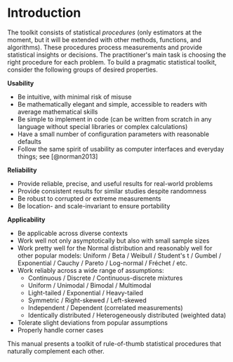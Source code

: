 # Introduction

The toolkit consists of statistical *procedures* (only estimators at the moment,
  but it will be extended with other methods, functions, and algorithms).
These procedures process measurements and provide statistical insights or decisions.
The practitioner's main task is choosing the right procedure for each problem.
To build a pragmatic statistical toolkit, consider the following groups of desired properties.

**Usability**

- Be intuitive, with minimal risk of misuse
- Be mathematically elegant and simple, accessible to readers with average mathematical skills
- Be simple to implement in code
  (can be written from scratch in any language without special libraries or complex calculations)
- Have a small number of configuration parameters with reasonable defaults
- Follow the same spirit of usability as computer interfaces and everyday things; see [@norman2013]

**Reliability**

- Provide reliable, precise, and useful results for real-world problems
- Provide consistent results for similar studies despite randomness
- Be robust to corrupted or extreme measurements
- Be location- and scale-invariant to ensure portability

**Applicability**

- Be applicable across diverse contexts
- Work well not only asymptotically but also with small sample sizes
- Work pretty well for the Normal distribution and reasonably well for other popular models:
    Uniform / Beta / Weibull / Student's t / Gumbel /
    Exponential / Cauchy / Pareto / Log-normal / Fréchet / etc.
- Work reliably across a wide range of assumptions:
  - Continuous / Discrete / Continuous-discrete mixtures
  - Uniform / Unimodal / Bimodal / Multimodal
  - Light-tailed / Exponential / Heavy-tailed
  - Symmetric / Right-skewed / Left-skewed
  - Independent / Dependent (correlated measurements)
  - Identically distributed / Heterogeneously distributed (weighted data)
- Tolerate slight deviations from popular assumptions
- Properly handle corner cases

This manual presents a toolkit of rule-of-thumb statistical procedures that naturally complement each other.
